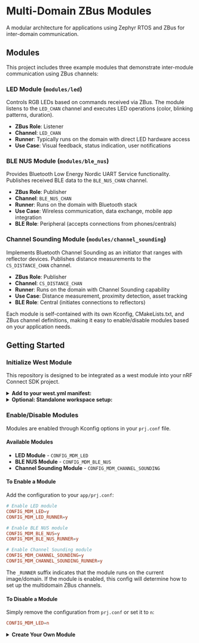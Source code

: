 # Multi-Domain ZBus Modules

A modular architecture for applications using Zephyr RTOS and ZBus for inter-domain communication.

## Modules

This project includes three example modules that demonstrate inter-module communication using ZBus channels:

### LED Module (`modules/led`)
Controls RGB LEDs based on commands received via ZBus. The module listens to the `LED_CHAN` channel and executes LED operations (color, blinking patterns, duration).

- **ZBus Role**: Listener
- **Channel**: `LED_CHAN`
- **Runner**: Typically runs on the domain with direct LED hardware access
- **Use Case**: Visual feedback, status indication, user notifications

### BLE NUS Module (`modules/ble_nus`)
Provides Bluetooth Low Energy Nordic UART Service functionality. Publishes received BLE data to the `BLE_NUS_CHAN` channel.

- **ZBus Role**: Publisher
- **Channel**: `BLE_NUS_CHAN`
- **Runner**: Runs on the domain with Bluetooth stack
- **Use Case**: Wireless communication, data exchange, mobile app integration
- **BLE Role**: Peripheral (accepts connections from phones/centrals)

### Channel Sounding Module (`modules/channel_sounding`)
Implements Bluetooth Channel Sounding as an initiator that ranges with reflector devices. Publishes distance measurements to the `CS_DISTANCE_CHAN` channel.

- **ZBus Role**: Publisher
- **Channel**: `CS_DISTANCE_CHAN`
- **Runner**: Runs on the domain with Channel Sounding capability
- **Use Case**: Distance measurement, proximity detection, asset tracking
- **BLE Role**: Central (initiates connections to reflectors)

Each module is self-contained with its own Kconfig, CMakeLists.txt, and ZBus channel definitions, making it easy to enable/disable modules based on your application needs.

## Getting Started

### Initialize West Module

This repository is designed to be integrated as a west module into your nRF Connect SDK project.

<details>
<summary><strong>Add to your west.yml manifest:</strong></summary>

Add the following to your project's `west.yml` file under `projects`:

```yaml
- name: multi-domain-modules
  url: https://github.com/SyverHaraldsen/Multi-Domain-ZBus-Modules.git
  revision: main
  path: project/multi-domain-modules
```

Then update your workspace:

```shell
west update
```

</details>

<details>
<summary><strong>Optional: Standalone workspace setup:</strong></summary>

If you want to work with this module as a standalone project:

```shell
# Install nRF Util
pip install nrfutil

# or follow install [documentation](https://docs.nordicsemi.com/bundle/nrfutil/page/guides/installing.html)

# Install toolchain
nrfutil toolchain-manager install --ncs-version v3.1.0

# Launch toolchain
nrfutil toolchain-manager launch --ncs-version v3.1.0 --shell

# Initialize workspace
west init -m https://github.com/SyverHaraldsen/Multi-Domain-ZBus-Modules.git --mr main multi-domain-zbus-modules
cd multi-domain-zbus-modules/project
west update
```

</details>

### Enable/Disable Modules

Modules are enabled through Kconfig options in your `prj.conf` file.

#### Available Modules

- **LED Module** - `CONFIG_MDM_LED`
- **BLE NUS Module** - `CONFIG_MDM_BLE_NUS`
- **Channel Sounding Module** - `CONFIG_MDM_CHANNEL_SOUNDING`

#### To Enable a Module

Add the configuration to your `app/prj.conf`:

```conf
# Enable LED module
CONFIG_MDM_LED=y
CONFIG_MDM_LED_RUNNER=y

# Enable BLE NUS module
CONFIG_MDM_BLE_NUS=y
CONFIG_MDM_BLE_NUS_RUNNER=y

# Enable Channel Sounding module
CONFIG_MDM_CHANNEL_SOUNDING=y
CONFIG_MDM_CHANNEL_SOUNDING_RUNNER=y
```

The `_RUNNER` suffix indicates that the module runs on the current image/domain. If the module is enabled, this config will determine how to set up the multidomain ZBus channels.

#### To Disable a Module

Simply remove the configuration from `prj.conf` or set it to `n`:

```conf
CONFIG_MDM_LED=n
```

<details>
<summary><strong>Create Your Own Module</strong></summary>

Create a folder for your module in the `modules/` directory (e.g., `modules/my_module`).

#### 1. Create Core Files

Create the following files in your module directory:

**`CMakeLists.txt`** - Build configuration:
```cmake
target_sources(app PRIVATE ${CMAKE_CURRENT_SOURCE_DIR}/my_module.c)

target_include_directories(app PRIVATE .)

# Include files that are common for all modules
target_include_directories(app PRIVATE ../common)
```

**`Kconfig.multidomain_channels`** - Module enablement (available to ALL domains):
```kconfig
menuconfig MDM_MY_MODULE
	bool "My Module"
	help
	  Enable My Module

if MDM_MY_MODULE

config MDM_MY_MODULE_RUNNER
	bool "Module is running on this image"
	default n
	help
	  Select if this module is running on this image.

endif
```

**Important:** This file is available to all domains/images, even if they're not running the module. This allows every domain to know about the module's existence for ZBus channel configuration.

**`Kconfig.my_module`** - Module-specific configuration (runner domain only):
```kconfig
rsource "Kconfig.multidomain_channels"

config MDM_MY_MODULE_RUNNER
	select REQUIRED_DEPENDENCY_1
	select REQUIRED_DEPENDENCY_2

if MDM_MY_MODULE_RUNNER

module = MDM_MY_MODULE
module-str = MY_MODULE
source "subsys/logging/Kconfig.template.log_config"

endif # MDM_MY_MODULE_RUNNER
```

**Important:** This file is where you `select` dependencies and configure what the module needs to run (BLE stack, sensors, etc). Only the domain running the module includes this file.

**`my_module.h`** - Module header:
```c
#ifndef MY_MODULE_H_
#define MY_MODULE_H_

#endif /* MY_MODULE_H_ */
```

**`my_module.c`** - Module implementation:
```c
#include "my_module.h"
#include "shared_zbus_definition.h"
#include <zephyr/logging/log.h>

LOG_MODULE_REGISTER(my_module, CONFIG_MDM_MY_MODULE_LOG_LEVEL);

int my_module_init(void)
{
	LOG_INF("My Module initialized");
	return 0;
}

SYS_INIT(my_module_init, APPLICATION, CONFIG_APPLICATION_INIT_PRIORITY);
```

**`shared_zbus.h`** - ZBus message types and channel declaration:
```c
#ifndef _MULTI_DOMAIN_MODULES_MY_MODULE_SHARED_ZBUS_H_
#define _MULTI_DOMAIN_MODULES_MY_MODULE_SHARED_ZBUS_H_

#include <zephyr/zbus/zbus.h>

enum my_module_msg_type {
	MY_MODULE_DATA,
};

struct my_module_msg {
	enum my_module_msg_type type;
	uint8_t data;
	uint32_t timestamp;
};

ZBUS_CHAN_DECLARE(MY_MODULE_CHAN);

#endif
```

**`shared_zbus_definition.h`** - ZBus channel definition:
```c
#ifndef _MULTI_DOMAIN_MODULES_MY_MODULE_SHARED_ZBUS_DEFINITION_H_
#define _MULTI_DOMAIN_MODULES_MY_MODULE_SHARED_ZBUS_DEFINITION_H_

#include "shared_zbus.h"

#if IS_ENABLED(CONFIG_ZBUS_MULTIDOMAIN)
ZBUS_MULTIDOMAIN_CHAN_DEFINE(MY_MODULE_CHAN,
			     struct my_module_msg,
			     NULL,
			     NULL,
			     ZBUS_OBSERVERS_EMPTY,
			     ZBUS_MSG_INIT(0),
			     IS_ENABLED(CONFIG_MDM_MY_MODULE_RUNNER),
			     IS_ENABLED(CONFIG_MDM_MY_MODULE));
#else
ZBUS_CHAN_DEFINE(MY_MODULE_CHAN,
		 struct my_module_msg,
		 NULL,
		 NULL,
		 ZBUS_OBSERVERS_EMPTY,
		 ZBUS_MSG_INIT(0));
#endif

#endif
```

#### 2. Register Module in App Configuration

**In `app/Kconfig`**, add:
```kconfig
rsource "../modules/my_module/Kconfig.my_module"
```

**In `app/CMakeLists.txt`**, add:
```cmake
add_subdirectory_ifdef(CONFIG_MDM_MY_MODULE_RUNNER ../modules/my_module ${CMAKE_BINARY_DIR}/modules/my_module)
```

#### 3. Enable Your Module

Add to `app/prj.conf`:
```conf
CONFIG_MDM_MY_MODULE=y
CONFIG_MDM_MY_MODULE_RUNNER=y
```

#### Optional: Add Sysbuild Partial Configs

If your module needs to configure other images (e.g., network core, radio core):

**Determine your image name** - Common names are `ipc_radio`, `hci_ipc`, `remote`, etc. For nRF54L with Bluetooth, use `ipc_radio`.

**Create `sysbuild/<image_name>/Kconfig.<image_name>`** - Configuration for the remote image:

Example for `ipc_radio` image:
```kconfig
# Copyright (c) 2025 Nordic Semiconductor
# SPDX-License-Identifier: LicenseRef-Nordic-5-Clause

config ipc_radio_CONFIG_IPC_SERVICE
	bool
	default y

config ipc_radio_CONFIG_MBOX
	bool
	default y

config ipc_radio_CONFIG_HEAP_MEM_POOL_SIZE
	int
	default 4096
```

**Note:** The config symbol prefix must match the image name (e.g., `ipc_radio_CONFIG_*` for the `ipc_radio` image).

**Create `Kconfig.sysbuild`** - Sysbuild-level Kconfig options:
```kconfig
if MDM_MY_MODULE

config NRF_DEFAULT_BLUETOOTH
	default y

config NETCORE_IPC_RADIO_BT_HCI_IPC
	default y

rsource "sysbuild/ipc_radio/Kconfig.ipc_radio"

endif # MDM_MY_MODULE
```

**Register in `app/Kconfig.sysbuild`:**
```kconfig
rsource "../modules/my_module/Kconfig.sysbuild"
```

</details>
